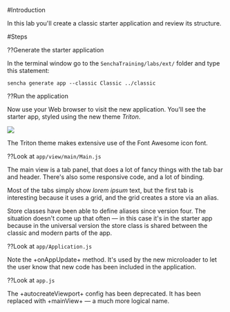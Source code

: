 #Introduction
 
In this lab you'll create a classic starter application and review its structure.

#Steps

??Generate the starter application

In the terminal window go to the `SenchaTraining/labs/ext/` folder and type this statement:

    sencha generate app --classic Classic ../classic


??Run the application

Now use your Web browser to visit the new application. You'll see the starter app,
styled using the new theme *Triton*.

<img src="resources/images/ext6/ClassicStarterApp.jpg"/>

The Triton theme makes extensive use of the Font Awesome icon font. 

??Look at `app/view/main/Main.js`

The main view is a tab panel, that does a lot of fancy things with the tab bar and header. 
There's also some responsive code, and a lot of binding. 

Most of the tabs simply show *lorem ipsum* text, but the first tab is interesting because it
uses a grid, and the grid creates a store via an alias. 

Store classes have been able to define aliases since version four. The situation doesn't come
up that often &mdash; in this case it's in the starter app because in the universal version the 
store class is shared between the classic and modern parts of the app.

??Look at `app/Application.js`

Note the +onAppUpdate+ method. It's used by the new microloader to let the user know
that new code has been included in the application. 

??Look at `app.js`

The +autocreateViewport+ config has been deprecated. It has been replaced with +mainView+ 
&mdash; a much more logical name.



